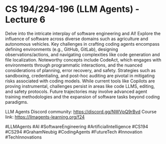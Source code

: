 # CS 194/294-196 (LLM Agents) - Lecture 6 

Delve into the intricate interplay of software engineering and AI! Explore the influence of software across diverse domains such as agriculture and autonomous vehicles.
Key challenges in crafting coding agents encompass defining environments (e.g., GitHub, GitLab), designing observations/actions, and navigating complexities like code generation and file localization. Noteworthy concepts include CodeAct, which engages with environments through programmatic interactions, and the nuanced considerations of planning, error recovery, and safety.
Strategies such as sandboxing, credentialing, and post-hoc auditing are pivotal in mitigating risks associated with coding models. While current tools like Copilots are proving instrumental, challenges persist in areas like code LLMS, editing, and safety protocols. Future trajectories may involve advanced agent training methodologies and the expansion of software tasks beyond coding paradigms.

LLM Agents Discord community: https://discord.gg/NWVpQ9rBvd
Course link: https://llmagents-learning.org/f24

#LLMAgents #AI #SoftwareEngineering #ArtificialIntelligence #CS194 #CS294 #GrahamNeubig #CodingAgents #FutureTech #Innovation #TechInnovations
